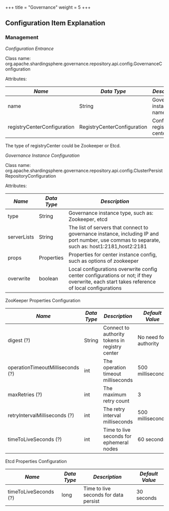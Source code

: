 +++
title = "Governance"
weight = 5
+++

## Configuration Item Explanation

### Management

*Configuration Entrance*

Class name: org.apache.shardingsphere.governance.repository.api.config.GovernanceConfiguration

Attributes:

| *Name*                      | *Data Type*                  | *Description*             |
| --------------------------- | ---------------------------- | ------------------------- |
| name                        | String                       | Governance instance name  |
| registryCenterConfiguration | RegistryCenterConfiguration  | Config of registry-center |

The type of registryCenter could be Zookeeper or Etcd.

*Governance Instance Configuration*

Class name: org.apache.shardingsphere.governance.repository.api.config.ClusterPersistRepositoryConfiguration

Attributes:

| *Name*      | *Data Type* | *Description*                                                                                                                                 |
| ----------- | ----------- | --------------------------------------------------------------------------------------------------------------------------------------------- |
| type        | String      | Governance instance type, such as: Zookeeper, etcd                                                                                            |
| serverLists | String      | The list of servers that connect to governance instance, including IP and port number, use commas to separate, such as: host1:2181,host2:2181 |
| props       | Properties  | Properties for center instance config, such as options of zookeeper                                                                           |
| overwrite   | boolean     | Local configurations overwrite config center configurations or not; if they overwrite, each start takes reference of local configurations     | 

ZooKeeper Properties Configuration

| *Name*                           | *Data Type* | *Description*                                  | *Default Value*       |
| -------------------------------- | ----------- | ---------------------------------------------- | --------------------- |
| digest (?)                       | String      | Connect to authority tokens in registry center | No need for authority |
| operationTimeoutMilliseconds (?) | int         | The operation timeout milliseconds             | 500 milliseconds      |
| maxRetries (?)                   | int         | The maximum retry count                        | 3                     |
| retryIntervalMilliseconds (?)    | int         | The retry interval milliseconds                | 500 milliseconds      |
| timeToLiveSeconds (?)            | int         | Time to live seconds for ephemeral nodes       | 60 seconds            |


Etcd Properties Configuration

| *Name*                | *Data Type* | *Description*                         | *Default Value* |
| --------------------- | ----------- | ------------------------------------- | --------------- |
| timeToLiveSeconds (?) | long        | Time to live seconds for data persist | 30 seconds      |
